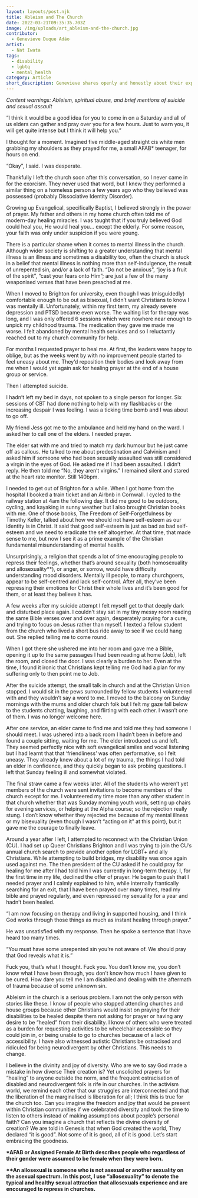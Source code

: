 ```yaml
---
layout: layouts/post.njk
title: Ableism and The Church
date: 2022-03-21T09:35:35.703Z
image: /img/uploads/art_ableism-and-the-church.jpg
contributor:
  - Genevieve Duque Adão
artist:
  - Nat Iwata
tags:
  - disability
  - lgbtq
  - mental_health
category: Article
short_description: Genevieve shares openly and honestly about their experience in the church.
---
```

*Content warnings: Ableism, spiritual abuse, and brief mentions of suicide and sexual assault*

“I think it would be a good idea for you to come in on a Saturday and all of us elders can gather and pray over you for a few hours. Just to warn you, it will get quite intense but I think it will help you.”

I thought for a moment. Imagined five middle-aged straight cis white men grabbing my shoulders as they prayed for me, a small AFAB* teenager, for hours on end.

“Okay”, I said. I was desperate.

Thankfully I left the church soon after this conversation, so I never came in for the exorcism. They never used that word, but I knew they performed a similar thing on a homeless person a few years ago who they believed was possessed (probably Dissociative Identity Disorder).

Growing up Evangelical, specifically Baptist, I believed strongly in the power of prayer. My father and others in my home church often told me of modern-day healing miracles. I was taught that if you truly believed God could heal you, He would heal you… except the elderly. For some reason, your faith was only under suspicion if you were young.

There is a particular shame when it comes to mental illness in the church. Although wider society is shifting to a greater understanding that mental illness is an illness and sometimes a disability too, often the church is stuck in a belief that mental illness is nothing more than self-indulgence, the result of unrepented sin, and/or a lack of faith. “Do not be anxious”, “joy is a fruit of the spirit”, “cast your fears onto Him”; are just a few of the many weaponised verses that have been preached at me.

When I moved to Brighton for university, even though I was (misguidedly) comfortable enough to be out as bisexual, I didn’t want Christians to know I was mentally ill. Unfortunately, within my first term, my already severe depression and PTSD became even worse. The waiting list for therapy was long, and I was only offered 6 sessions which were nowhere near enough to unpick my childhood trauma. The medication they gave me made me worse. I felt abandoned by mental health services and so I reluctantly reached out to my church community for help.

For months I requested prayer to heal me. At first, the leaders were happy to oblige, but as the weeks went by with no improvement people started to feel uneasy about me. They’d reposition their bodies and look away from me when I would yet again ask for healing prayer at the end of a house group or service.

Then I attempted suicide.

I hadn’t left my bed in days, not spoken to a single person for longer. Six sessions of CBT had done nothing to help with my flashbacks or the increasing despair I was feeling. I was a ticking time bomb and I was about to go off.

My friend Jess got me to the ambulance and held my hand on the ward. I asked her to call one of the elders. I needed prayer.

The elder sat with me and tried to match my dark humour but he just came off as callous. He talked to me about predestination and Calvinism and I asked him if someone who had been sexually assaulted was still considered a virgin in the eyes of God. He asked me if I had been assaulted. I didn’t reply. He then told me “No, they aren’t virgins.” I remained silent and stared at the heart rate monitor. Still 140bpm.

I needed to get out of Brighton for a while. When I got home from the hospital I booked a train ticket and an Airbnb in Cornwall. I cycled to the railway station at 4am the following day. It did me good to be outdoors, cycling, and kayaking in sunny weather but I also brought Christian books with me. One of those books, The Freedom of Self-Forgetfulness by Timothy Keller, talked about how we should not have self-esteem as our identity is in Christ. It said that good self-esteem is just as bad as bad self-esteem and we need to eradicate the self altogether. At that time, that made sense to me, but now I see it as a prime example of the Christian fundamental misunderstanding of mental health.

Unsurprisingly, a religion that spends a lot of time encouraging people to repress their feelings, whether that’s around sexuality (both homosexuality and allosexuality\*\*), or anger, or sorrow, would have difficulty understanding mood disorders. Mentally ill people, to many churchgoers, appear to be self-centred and lack self-control. After all, they’ve been repressing their emotions for Christ their whole lives and it’s been good for them, or at least they believe it has.

A few weeks after my suicide attempt I felt myself get to that deeply dark and disturbed place again. I couldn’t stay sat in my tiny messy room reading the same Bible verses over and over again, desperately praying for a cure, and trying to focus on Jesus rather than myself. I texted a fellow student from the church who lived a short bus ride away to see if we could hang out. She replied telling me to come round.

When I got there she ushered me into her room and gave me a Bible, opening it up to the same passages I had been reading at home (Job), left the room, and closed the door. I was clearly a burden to her. Even at the time, I found it ironic that Christians kept telling me God had a plan for my suffering only to then point me to Job.

After the suicide attempt, the small talk in church and at the Christian Union stopped. I would sit in the pews surrounded by fellow students I volunteered with and they wouldn’t say a word to me. I moved to the balcony on Sunday mornings with the mums and older church folk but I felt my gaze fall below to the students chatting, laughing, and flirting with each other. I wasn’t one of them. I was no longer welcome here.

After one service, an elder came to find me and told me they had someone I should meet. I was ushered into a back room I hadn’t been in before and found a couple sitting, waiting for me. The elder introduced us and left. They seemed perfectly nice with soft evangelical smiles and vocal listening but I had learnt that that ‘friendliness’ was often performative, so I felt uneasy. They already knew about a lot of my trauma, the things I had told an elder in confidence, and they quickly began to ask probing questions. I left that Sunday feeling ill and somewhat violated.

The final straw came a few weeks later. All of the students who weren’t yet members of the church were sent invitations to become members of the church except for me. I volunteered my time more than any other student in that church whether that was Sunday morning youth work, setting up chairs for evening services, or helping at the Alpha course; so the rejection really stung. I don’t know whether they rejected me because of my mental illness or my bisexuality (even though I wasn’t “acting on it” at this point), but it gave me the courage to finally leave.

Around a year after I left, I attempted to reconnect with the Christian Union (CU). I had set up Queer Christians Brighton and I was trying to join the CU’s annual church search to provide another option for LGBT+ and ally Christians. While attempting to build bridges, my disability was once again used against me. The then president of the CU asked if he could pray for healing for me after I had told him I was currently in long-term therapy. I, for the first time in my life, declined the offer of prayer. He began to push that I needed prayer and I calmly explained to him, while internally frantically searching for an exit, that I have been prayed over many times, read my bible and prayed regularly, and even repressed my sexuality for a year and hadn’t been healed.

“I am now focusing on therapy and living in supported housing, and I think God works through those things as much as instant healing through prayer.”

He was unsatisfied with my response. Then he spoke a sentence that I have heard too many times.

“You must have some unrepented sin you’re not aware of. We should pray that God reveals what it is.”

Fuck you, that’s what I thought. Fuck you. You don’t know me, you don’t know what I have been through, you don’t know how much I have given to be cured. How dare you tell me I am disabled and dealing with the aftermath of trauma because of some unknown sin.

Ableism in the church is a serious problem. I am not the only person with stories like these. I know of people who stopped attending churches and house groups because other Christians would insist on praying for their disabilities to be healed despite them not asking for prayer or having any desire to be “healed” from their disability. I know of others who were treated as a burden for requesting activities to be wheelchair accessible so they could join in, or being unable to go to churches because of a lack of accessibility. I have also witnessed autistic Christians be ostracised and ridiculed for being neurodivergent by other Christians. This needs to change.

I believe in the divinity and joy of diversity. Who are we to say God made a mistake in how diverse Their creation is? Yet unsolicited prayers for “healing” to anyone outside the norm, and the frequent ostracisation of disabled and neurodivergent folk is rife in our churches. In the activism world, we remind each other that our struggles are interconnected and that the liberation of the marginalised is liberation for all; I think this is true for the church too. Can you imagine the freedom and joy that would be present within Christian communities if we celebrated diversity and took the time to listen to others instead of making assumptions about people’s personal faith? Can you imagine a church that reflects the divine diversity of creation? We are told in Genesis that when God created the world, They declared “it is good”. Not some of it is good, all of it is good. Let’s start embracing the goodness.

**\*AFAB or Assigned Female At Birth describes people who regardless of their gender were assumed to be female when they were born.**

**\*\*An allosexual is someone who is not asexual or another sexuality on the asexual spectrum. In this post, I use “allosexuality” to denote the typical and healthy sexual attraction that allosexuals experience and are encouraged to repress in churches.**